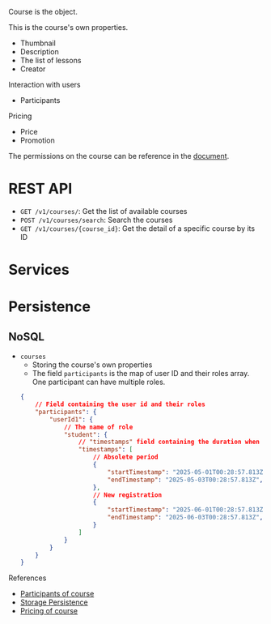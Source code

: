 Course is the object.

This is the course's own properties.
- Thumbnail
- Description
- The list of lessons
- Creator

Interaction with users
- Participants

Pricing
- Price
- Promotion

The permissions on the course can be reference in the [document](../permissions/index.md).

# REST API
- `GET /v1/courses/`: Get the list of available courses
- `POST /v1/courses/search`: Search the courses
- `GET /v1/courses/{course_id}`: Get the detail of a specific course by its ID

# Services


# Persistence

## NoSQL
- `courses`
    - Storing the course's own properties
    - The field `participants` is the map of user ID and their roles array. One participant can have multiple roles.
    ```json
    {
        // Field containing the user id and their roles
        "participants": {
            "userId1": {
                // The name of role
                "student": {
                    // "timestamps" field containing the duration when this role is valid
                    "timestamps": [
                        // Absolete period
                        {
                            "startTimestamp": "2025-05-01T00:28:57.813Z",
                            "endTimestamp": "2025-05-03T00:28:57.813Z",
                        },
                        // New registration
                        {
                            "startTimestamp": "2025-06-01T00:28:57.813Z",
                            "endTimestamp": "2025-06-03T00:28:57.813Z",
                        }
                    ]
                }
            }
        }
    }
    ```



References
- [Participants of course](./courseParticipant.md)
- [Storage Persistence](./coursePersistence.md)
- [Pricing of course](./coursePricing.md)
